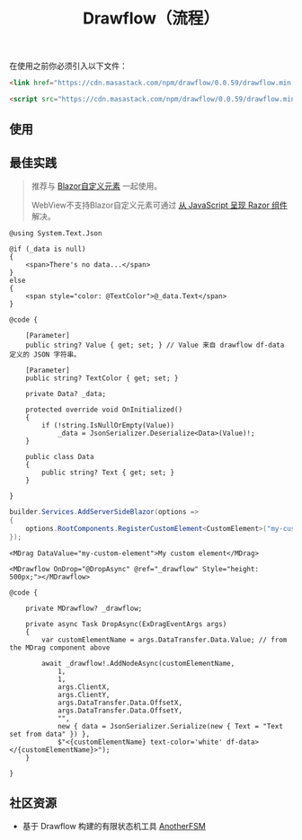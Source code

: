 ﻿---
title: Drawflow（流程）
desc: "一个基于 [Drawflow](https://github.com/jerosoler/Drawflow) 的流程组件。"
tag: "JS代理"
---

在使用之前你必须引入以下文件：

```html
<link href="https://cdn.masastack.com/npm/drawflow/0.0.59/drawflow.min.css" rel="stylesheet"/>

<script src="https://cdn.masastack.com/npm/drawflow/0.0.59/drawflow.min.js"></script>
```

## 使用

<masa-example file="Examples.labs.drawflow.Usage"></masa-example>


## 最佳实践

> 推荐与 [Blazor自定义元素](https://learn.microsoft.com/zh-cn/aspnet/core/blazor/components/js-spa-frameworks?view=aspnetcore-7.0#blazor-custom-elements) 一起使用。
> 
> WebView不支持Blazor自定义元素可通过 [从 JavaScript 呈现 Razor 组件](https://learn.microsoft.com/zh-cn/aspnet/core/blazor/components/js-spa-frameworks?view=aspnetcore-8.0#render-razor-components-from-javascript)  解决。

```razor CustomElement.razor
@using System.Text.Json

@if (_data is null)
{
    <span>There's no data...</span>
}
else
{
    <span style="color: @TextColor">@_data.Text</span>
}

@code {

    [Parameter]
    public string? Value { get; set; } // Value 来自 drawflow df-data 定义的 JSON 字符串。

    [Parameter]
    public string? TextColor { get; set; }

    private Data? _data;

    protected override void OnInitialized()
    {
        if (!string.IsNullOrEmpty(Value))
            _data = JsonSerializer.Deserialize<Data>(Value)!;
    }

    public class Data
    {
        public string? Text { get; set; }
    }

}
```

```cs Program.cs
builder.Services.AddServerSideBlazor(options =>
{
    options.RootComponents.RegisterCustomElement<CustomElement>("my-custom-element");
});
```

```razor Index.razor
<MDrag DataValue="my-custom-element">My custom element</MDrag>

<MDrawflow OnDrop="@DropAsync" @ref="_drawflow" Style="height: 500px;"></MDrawflow>

@code {

    private MDrawflow? _drawflow;

    private async Task DropAsync(ExDragEventArgs args)
    {
        var customElementName = args.DataTransfer.Data.Value; // from the MDrag component above

        await _drawflow!.AddNodeAsync(customElementName,
            1,
            1,
            args.ClientX,
            args.ClientY,
            args.DataTransfer.Data.OffsetX,
            args.DataTransfer.Data.OffsetY,
            "",
            new { data = JsonSerializer.Serialize(new { Text = "Text set from data" }) },
            $"<{customElementName} text-color='white' df-data></{customElementName}>");
    }

}
```

## 社区资源

- 基于 Drawflow 构建的有限状态机工具 [AnotherFSM](https://github.com/Naoki326/AnotherFSM)